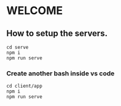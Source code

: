 # WELCOME

## How to setup the servers.
``` 
cd serve
npm i 
npm run serve
```
### Create another bash inside vs code
```
cd client/app
npm i 
npm run serve
```